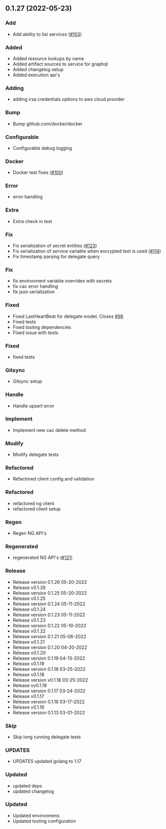 
<a name="0.1.27"></a>
## 0.1.27 (2022-05-23)

### Add

* Add ability to list services ([#103](https://github.com/harness/harness-go-sdk/issues/103))

### Added

* Added resource lookups by name
* Added artifact sources to service for graphql
* Added changelog setup
* Added execution api's

### Adding

* adding irsa credentials options to aws cloud provider

### Bump

* Bump github.com/docker/docker

### Configurable

* Configurable debug logging

### Docker

* Docker test fixes ([#100](https://github.com/harness/harness-go-sdk/issues/100))

### Error

* error handling

### Extra

* Extra check in test

### Fix

* Fix serialization of secret entities ([#123](https://github.com/harness/harness-go-sdk/issues/123))
* Fix serialization of service variable when encrypted text is used ([#114](https://github.com/harness/harness-go-sdk/issues/114))
* Fix timestamp parsing for delegate query

### Fix

* fix environment variable overrides with secrets
* fix cac error handling
* fix json serialization

### Fixed

* Fixed LastHeartBeat for delegate model. Closes [#96](https://github.com/harness/harness-go-sdk/issues/96)
* Fixed tests
* Fixed tooling dependencies
* Fixed issue with tests

### Fixed

* fixed tests

### Gitsync

* Gitsync setup

### Handle

* Handle upsert error

### Implement

* Implement new cac delete method

### Modify

* Modify delegate tests

### Refactored

* Refactored client config and validation

### Refactored

* refactored ng client
* refactored client setup

### Regen

* Regen NG API's

### Regenerated

* regenerated NG API's ([#121](https://github.com/harness/harness-go-sdk/issues/121))

### Release

* Release version 0.1.26 05-20-2022
* Release v0.1.26
* Release version 0.1.25 05-20-2022
* Release v0.1.25
* Release version 0.1.24 05-11-2022
* Release v0.1.24
* Release version 0.1.23 05-11-2022
* Release v0.1.23
* Release version 0.1.22 05-10-2022
* Release v0.1.22
* Release version 0.1.21 05-06-2022
* Release v0.1.21
* Release version 0.1.20 04-20-2022
* Release v0.1.20
* Release version 0.1.19 04-13-2022
* Release v0.1.19
* Release version 0.1.18 03-25-2022
* Release v0.1.18
* Release version v0.1.18 03-25-2022
* Release vv0.1.18
* Release version 0.1.17 03-24-2022
* Release v0.1.17
* Release version 0.1.16 03-17-2022
* Release v0.1.16
* Release version 0.1.13 03-01-2022

### Skip

* Skip long running delegate tests

### UPDATES

* UPDATES updated golang to 1.17

### Updated

* updated deps
* updated changelog

### Updated

* Updated environmens
* Updated tooling configuration

